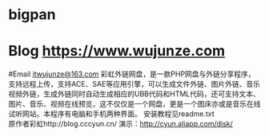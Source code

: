 # bigpan
# Blog  https://www.wujunze.com
#Email   itwujunze@163.com
彩虹外链网盘，是一款PHP网盘与外链分享程序，支持远程上传，支持ACE、SAE等应用引擎，可以生成文件外链、图片外链、音乐视频外链，生成外链同时自动生成相应的UBB代码和HTML代码，还可支持文本、图片、音乐、视频在线预览，这不仅仅是一个网盘，更是一个图床亦或是音乐在线试听网站。本程序有电脑和手机两种界面。
安装教程见readme.txt  
原作者彩虹http://blog.cccyun.cn/
演示：http://cyun.aliapp.com/disk/

